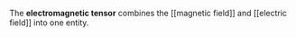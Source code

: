 The **electromagnetic tensor** combines the [[magnetic field]] and [[electric field]] into one entity.
